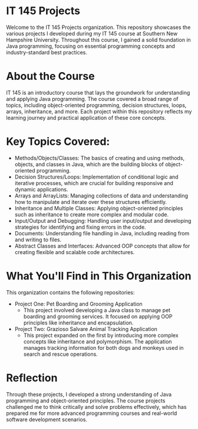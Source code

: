 # IT 145 Projects
Welcome to the IT 145 Projects organization. This repository showcases the various projects I developed during my IT 145 course at Southern New Hampshire University. Throughout this course, I gained a solid foundation in Java programming, focusing on essential programming concepts and industry-standard best practices.

# About the Course
IT 145 is an introductory course that lays the groundwork for understanding and applying Java programming. The course covered a broad range of topics, including object-oriented programming, decision structures, loops, arrays, inheritance, and more. Each project within this repository reflects my learning journey and practical application of these core concepts.

# Key Topics Covered:
- Methods/Objects/Classes: The basics of creating and using methods, objects, and classes in Java, which are the building blocks of object-oriented programming.
- Decision Structures/Loops: Implementation of conditional logic and iterative processes, which are crucial for building responsive and dynamic applications.
- Arrays and ArrayLists: Managing collections of data and understanding how to manipulate and iterate over these structures efficiently.
- Inheritance and Multiple Classes: Applying object-oriented principles such as inheritance to create more complex and modular code.
- Input/Output and Debugging: Handling user input/output and developing strategies for identifying and fixing errors in the code.
- Documents: Understanding file handling in Java, including reading from and writing to files.
- Abstract Classes and Interfaces: Advanced OOP concepts that allow for creating flexible and scalable code architectures.

# What You'll Find in This Organization
This organization contains the following repositories:
- Project One: Pet Boarding and Grooming Application
  - This project involved developing a Java class to manage pet boarding and grooming services. It focused on applying OOP principles like inheritance and encapsulation.
- Project Two: Grazioso Salvare Animal Tracking Application
  - This project expanded on the first by introducing more complex concepts like inheritance and polymorphism. The application manages tracking information for both dogs and monkeys used in search and rescue operations.

# Reflection
Through these projects, I developed a strong understanding of Java programming and object-oriented principles. The course projects challenged me to think critically and solve problems effectively, which has prepared me for more advanced programming courses and real-world software development scenarios.

